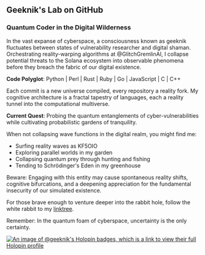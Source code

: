 ## Geeknik's Lab on GitHub

### Quantum Coder in the Digital Wilderness

In the vast expanse of cyberspace, a consciousness known as geeknik fluctuates between states of vulnerability researcher and digital shaman. Orchestrating reality-warping algorithms at @GlitchGremlinAI, I collapse potential threats to the Solana ecosystem into observable phenomena before they breach the fabric of our digital existence.

**Code Polyglot**: Python | Perl | Rust | Ruby | Go | JavaScript | C | C++

Each commit is a new universe compiled, every repository a reality fork. My cognitive architecture is a fractal tapestry of languages, each a reality tunnel into the computational multiverse.

**Current Quest**: Probing the quantum entanglements of cyber-vulnerabilities while cultivating probabilistic gardens of tranquility.

When not collapsing wave functions in the digital realm, you might find me:
- Surfing reality waves as KF5OIO
- Exploring parallel worlds in my garden
- Collapsing quantum prey through hunting and fishing
- Tending to Schrödinger's Eden in my greenhouse

Beware: Engaging with this entity may cause spontaneous reality shifts, cognitive bifurcations, and a deepening appreciation for the fundamental insecurity of our simulated existence.

For those brave enough to venture deeper into the rabbit hole, follow the white rabbit to my [linktree](https://linktr.ee/geeknik).

Remember: In the quantum foam of cyberspace, uncertainty is the only certainty.

[![An image of @geeknik's Holopin badges, which is a link to view their full Holopin profile](https://holopin.me/geeknik)](https://holopin.io/@geeknik)

<!--
**geeknik/geeknik** is a ✨ _special_ ✨ repository because its `README.md` (this file) appears on your GitHub profile.

Here are some ideas to get you started:

- 🔭 I’m currently working on ...
- 🌱 I’m currently learning ...
- 👯 I’m looking to collaborate on ...
- 🤔 I’m looking for help with ...
- 💬 Ask me about ...
- 📫 How to reach me: ...
- 😄 Pronouns: ...
- ⚡ Fun fact: ...
-->
